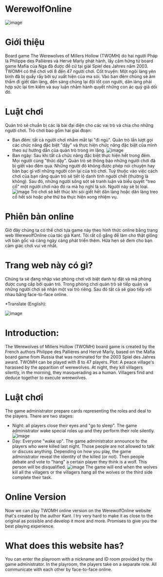 # WerewolfOnline

![image](https://user-images.githubusercontent.com/88287313/138870972-ff285f45-213e-4381-8335-afa99ed27a34.png)
# Giới thiệu
Board game The Werewolves of Millers Hollow (TWOMH) do hai người Pháp là Philippe des Pallières và Hervé Marly phát hành, lấy cảm hứng từ board game Mafia của Nga đã được đề cử tại giải Spiel des Jahres năm 2003. TWOMH có thể chơi với 8 đến 47 người chơi. 
Cốt truyện: Một ngôi làng yên bình đã bị quấy rầy bởi sự xuất hiện của ma sói. Vào ban đêm chúng sẽ âm thầm đi giết dân làng, đến sáng chúng lại đội lốt con người, dân làng phải hợp sức lại tìm kiếm và suy luận nhằm hành quyết những con ác quỷ giả dối đó.
# Luật chơi
Quản trò sẽ chuẩn bị các lá bài đại diện cho các vai trò và chia cho những người chơi. Trò chơi bao gồm hai giai đoạn:
+ Ban đêm: tất cả người chơi nhắm mắt lại "đi ngủ". Quản trò lần lượt gọi các chức năng đặc biệt "dậy" và thực hiện chức năng đặc biệt của mình theo sự hướng dẫn của quản trò trong im lặng.
![image](https://user-images.githubusercontent.com/88287313/138872408-365b36db-bbe3-447a-9113-44e83d76b953.png)
+ Ban ngày: Sau khi tất cả chức năng đặc biệt thực hiện hết trong đêm. Mọi người cùng "thức dậy". Quản trò sẽ thông báo những người chơi đã bị giết vào đêm qua. Những người đó không được phép nói chuyện hay bàn bạc gì với những người còn lại của trò chơi. Tuỳ thuộc vào việc cách chơi của bạn rằng quản trò sẽ tiết lộ danh tính người chết (thường là không). Sau đó, những người sống sót sẽ tranh luận và biểu quyết "treo cổ" một người chơi nào đó ra mà họ nghĩ là sói. Người này sẽ bị loại.
![image](https://user-images.githubusercontent.com/88287313/138872942-bd6bfcb1-aa09-4f5f-9c5c-a5e08c83f589.png)
Trò chơi sẽ kết thúc khi sói giết hết dân làng hoặc dân làng treo cổ hết sói hoặc phe thứ ba thực hiện xong nhiệm vụ.
# Phiên bản online
Giờ đây chúng ta có thể chơi tựa game này theo hình thức online bằng trang web WerewolfOnline của tác giả Kant. Tôi rất cố gắng để làm cho thật giống với bản gốc và càng ngày càng phát triển thêm. Hứa hẹn sẽ đem cho bạn cảm giác chơi vui vẻ nhất.
# Trang web này có gì?
Chúng ta sẽ đang nhập vào phòng chơi với biệt danh tự đặt và mã phòng được cung cấp bởi quản trò. Trong phòng chơi quản trò sẽ tiếp quản và những người chơi sẽ nhận một vai trò riêng. Sau đó tất cả sẽ giao tiếp với nhau bằng face-to-face online.

*Translate (English):

![image](https://user-images.githubusercontent.com/88287313/138870972-ff285f45-213e-4381-8335-afa99ed27a34.png)
# Introduction:
The Werewolves of Millers Hollow (TWOMH) board game is created by the French authors Philippe des Pallières and Hervé Marly, based on the Mafia board game from Russia that was nominated for the 2003 Spiel des Jahres award. TWOMH can be played with 8 to 47 players.
Plot: A peace village's harassed by the apparition of werewolves. At night, they kill villagers silently, in the morning, they masquerading as a human. Villagers find and deduce together to execute werewolves.
# Luật chơi
The game administrator prepare cards representing the roles and deal to the players. There are two stages:
+ Night: all players close their eyes and "go to sleep". The game administrator wake special roles up and they perform their role silently.
![image](https://user-images.githubusercontent.com/88287313/138872408-365b36db-bbe3-447a-9113-44e83d76b953.png)
+ Day: Everyone "wake up". The game administrator announce to the players who were killed last night. Those people are not allowed to talk or discuss anything. Depending on how you play, the game administrator reveal the identity of the killed (or not). Then people debate and vote to "hang" a certain player they think is a wolf. This person will be disqualified.
![image](https://user-images.githubusercontent.com/88287313/138872942-bd6bfcb1-aa09-4f5f-9c5c-a5e08c83f589.png)
The game will end when the wolves kill all the villagers or the villagers hang all the wolves or the third side complete their task.
# Online Version
Now we can play TWOMH online version on the WerewolfOnline website that's created by the author Kant. I try very hard to make it as close to the original as possible and develop it more and more. Promises to give you the best playing experience.
# What does this website has?
You can enter the playroom with a nickname and ID room provided by the game administrator. In the playroom, the players take on a separate role. All communicate with each other by face-to-face online.
